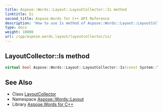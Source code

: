 ```yaml
---
title: Aspose::Words::Layout::LayoutCollector::Is method
linktitle: Is
second_title: Aspose.Words for C++ API Reference
description: 'How to use Is method of Aspose::Words::Layout::LayoutCollector class in C++.'
type: docs
weight: 10000
url: /cpp/aspose.words.layout/layoutcollector/is/
---
```

## LayoutCollector::Is method




```cpp
virtual bool Aspose::Words::Layout::LayoutCollector::Is(const System::TypeInfo &target) const override
```

## See Also

* Class [LayoutCollector](../)
* Namespace [Aspose::Words::Layout](../../)
* Library [Aspose.Words for C++](../../../)
